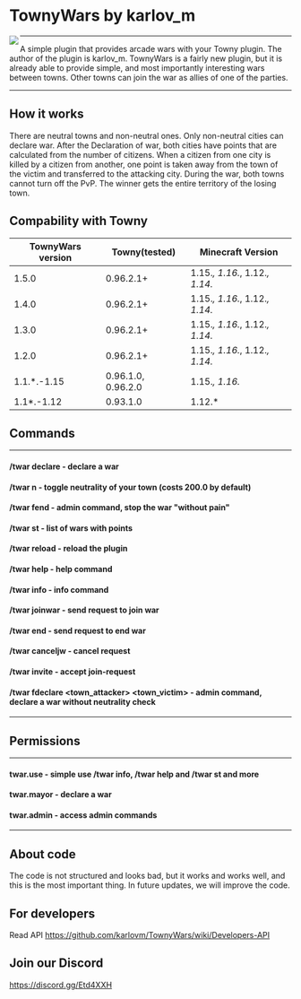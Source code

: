 # TownyWars by karlov_m

<p><img align=left src="https://i.imgur.com/9MjzbiA.png">

___

A simple plugin that provides arcade wars with your Towny plugin. The author of the plugin is karlov_m. TownyWars is a fairly new plugin, but it is already able to provide simple, and most importantly interesting wars between towns. Other towns can join the war as allies of one of the parties.
___

## 
## How it works
There are neutral towns and non-neutral ones. Only non-neutral cities can declare war. After the Declaration of war, both cities have points that are calculated from the number of citizens. When a citizen from one city is killed by a citizen from another, one point is taken away from the town of the victim and transferred to the attacking city. During the war, both towns cannot turn off the PvP. The winner gets the entire territory of the losing town.
## Compability with Towny
| TownyWars version | Towny(tested) | Minecraft Version |
| ------ | ------ | ----- |
| 1.5.0 | 0.96.2.1+  | 1.15.*, 1.16.*, 1.12.*, 1.14.*
| 1.4.0 | 0.96.2.1+  | 1.15.*, 1.16.*, 1.12.*, 1.14.*
| 1.3.0 | 0.96.2.1+  | 1.15.*, 1.16.*, 1.12.*, 1.14.*
| 1.2.0 | 0.96.2.1+  | 1.15.*, 1.16.*, 1.12.*, 1.14.*
| 1.1.*.-1.15 | 0.96.1.0, 0.96.2.0  | 1.15.*, 1.16.*
| 1.1*.-1.12 | 0.93.1.0 | 1.12.*
## Commands

___
#### /twar declare <town> - declare a war
#### /twar n - toggle neutrality of your town (costs 200.0 by default)
#### /twar fend <town> - admin command, stop the war "without pain"
#### /twar st - list of wars with points
#### /twar reload - reload the plugin
#### /twar help - help command
#### /twar info - info command
#### /twar joinwar <town> - send request to join war
#### /twar end - send request to end war
#### /twar canceljw - cancel request
#### /twar invite <town> - accept join-request
#### /twar fdeclare <town_attacker> <town_victim> - admin command, declare a war without neutrality check
___

## Permissions

___

#### twar.use - simple use /twar info, /twar help and /twar st and more
#### twar.mayor - declare a war
#### twar.admin - access admin commands
___

## About code
The code is not structured and looks bad, but it works and works well, and this is the most important thing. In future updates, we will improve the code.

## For developers
Read API
https://github.com/karlovm/TownyWars/wiki/Developers-API

## Join our Discord
https://discord.gg/Etd4XXH
   
